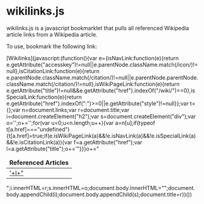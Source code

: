 # wikilinks.js

wikilinks.js is a javascript bookmarklet that pulls all referenced
Wikipedia article links from a Wikipedia article.

To use, bookmark the following link:

[Wikilinks](javascript:(function(){var e={isNavLink:function(e){return e.getAttribute("accesskey")!=null||e.parentNode.className.match(/icon/)!=null},isCitationLink:function(e){return e.parentNode.className.match(/citation/)!=null||e.parentNode.parentNode.className.match(/citation/)!=null},isWikiPageLink:function(e){return e.getAttribute("title")!=null&&e.getAttribute("href").indexOf("/wiki/")==0},isSpecialLink:function(e){return e.getAttribute("href").indexOf(":")>=0||e.getAttribute("style")!=null}};var t={};var n=document.links;var r=document.title;var i=document.createElement("h2");var s=document.createElement("div");var o='<table style="font-size: 16px; line-height:20px;">';o+='<thead style="font-weight:bold;"><tr><td>Referenced Articles</td></tr></thead><tbody>';for(var u=0;u<n.length;u++){var a=n[u];if(typeof t[a.href]==="undefined"){t[a.href]=true;if(e.isWikiPageLink(a)&&!e.isNavLink(a)&&!e.isSpecialLink(a)&&!e.isCitationLink(a)){var f=a.getAttribute("href");var l=a.getAttribute("title");o+='<tr><td><a href="'+f+'">'+l+"</a></td></tr>"}}}o+="</tbody></table>";i.innerHTML=r;s.innerHTML=o;document.body.innerHTML="";document.body.appendChild(i);document.body.appendChild(s);document.title=r})())

